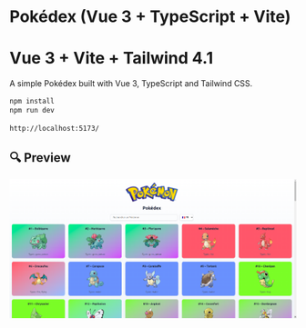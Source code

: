 # Pokédex (Vue 3 + TypeScript + Vite)

#  Vue 3 + Vite + Tailwind 4.1

A simple Pokédex built with Vue 3, TypeScript and Tailwind CSS.

```
npm install
npm run dev

http://localhost:5173/
```

## 🔍 Preview

![Screenshot of Pokédex](./public/pokedex-screenshot.png)
